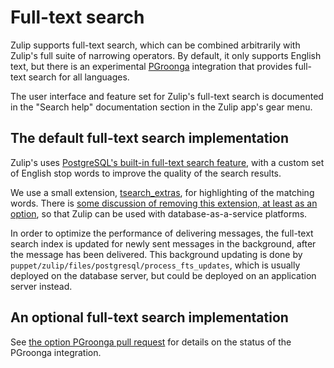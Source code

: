 # Full-text search

Zulip supports full-text search, which can be combined arbitrarily
with Zulip's full suite of narrowing operators.  By default, it only
supports English text, but there is an experimental
[PGroonga](http://pgroonga.github.io/) integration that provides
full-text search for all languages.

The user interface and feature set for Zulip's full-text search is
documented in the "Search help" documentation section in the Zulip
app's gear menu.

## The default full-text search implementation

Zulip's uses [PostgreSQL's built-in full-text search
feature](http://www.postgresql.org/docs/current/static/textsearch.html),
with a custom set of English stop words to improve the quality of the
search results.

We use a small extension,
[tsearch_extras](https://github.com/zulip/tsearch_extras), for
highlighting of the matching words.  There is [some discussion of
removing this extension, at least as an
option](https://github.com/zulip/zulip/issues/467), so that Zulip can
be used with database-as-a-service platforms.

In order to optimize the performance of delivering messages, the
full-text search index is updated for newly sent messages in the
background, after the message has been delivered.  This background
updating is done by
`puppet/zulip/files/postgresql/process_fts_updates`, which is usually
deployed on the database server, but could be deployed on an
application server instead.

## An optional full-text search implementation

See [the option PGroonga pull
request](https://github.com/zulip/zulip/pull/700) for details on the
status of the PGroonga integration.
